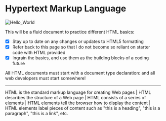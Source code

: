 # Hypertext Markup Language
![Hello_World](https://user-images.githubusercontent.com/55456375/89960136-59515c80-dbfb-11ea-9580-c525b902ca0a.png)

This will be a fluid document to practice different HTML basics:
- [x] Stay up to date on any changes or updates to HTML5 formatting
- [x] Refer back to this page so that I do not become so reliant on starter code with HTML provided
- [x] Ingrain the basics, and use them as the building blocks of a coding future

All HTML documents must start with a document type declaration: <!DOCTYPE html> and all web developers must start somewhere!

---

HTML is the standard markup language for creating Web pages | HTML describes the structure of a Web page | HTML consists of a series of elements | HTML elements tell the browser how to display the content | HTML elements label pieces of content such as "this is a heading", "this is a paragraph", "this is a link", etc. 

